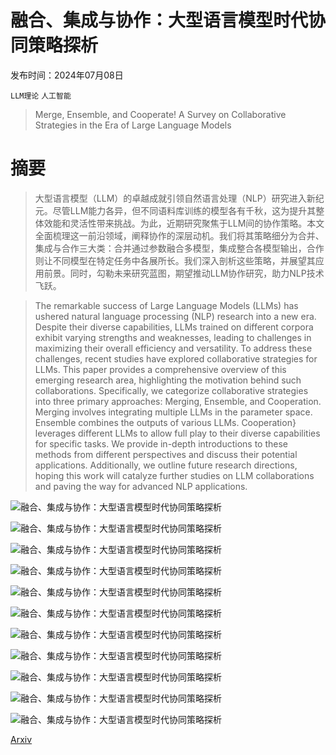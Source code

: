 # 融合、集成与协作：大型语言模型时代协同策略探析

发布时间：2024年07月08日

`LLM理论` `人工智能`

> Merge, Ensemble, and Cooperate! A Survey on Collaborative Strategies in the Era of Large Language Models

# 摘要

> 大型语言模型（LLM）的卓越成就引领自然语言处理（NLP）研究进入新纪元。尽管LLM能力各异，但不同语料库训练的模型各有千秋，这为提升其整体效能和灵活性带来挑战。为此，近期研究聚焦于LLM间的协作策略。本文全面梳理这一前沿领域，阐释协作的深层动机。我们将其策略细分为合并、集成与合作三大类：合并通过参数融合多模型，集成整合各模型输出，合作则让不同模型在特定任务中各展所长。我们深入剖析这些策略，并展望其应用前景。同时，勾勒未来研究蓝图，期望推动LLM协作研究，助力NLP技术飞跃。

> The remarkable success of Large Language Models (LLMs) has ushered natural language processing (NLP) research into a new era. Despite their diverse capabilities, LLMs trained on different corpora exhibit varying strengths and weaknesses, leading to challenges in maximizing their overall efficiency and versatility. To address these challenges, recent studies have explored collaborative strategies for LLMs. This paper provides a comprehensive overview of this emerging research area, highlighting the motivation behind such collaborations. Specifically, we categorize collaborative strategies into three primary approaches: Merging, Ensemble, and Cooperation. Merging involves integrating multiple LLMs in the parameter space. Ensemble combines the outputs of various LLMs. Cooperation} leverages different LLMs to allow full play to their diverse capabilities for specific tasks. We provide in-depth introductions to these methods from different perspectives and discuss their potential applications. Additionally, we outline future research directions, hoping this work will catalyze further studies on LLM collaborations and paving the way for advanced NLP applications.

![融合、集成与协作：大型语言模型时代协同策略探析](../../../paper_images/2407.06089/x1.png)

![融合、集成与协作：大型语言模型时代协同策略探析](../../../paper_images/2407.06089/x2.png)

![融合、集成与协作：大型语言模型时代协同策略探析](../../../paper_images/2407.06089/x3.png)

![融合、集成与协作：大型语言模型时代协同策略探析](../../../paper_images/2407.06089/x4.png)

![融合、集成与协作：大型语言模型时代协同策略探析](../../../paper_images/2407.06089/x5.png)

![融合、集成与协作：大型语言模型时代协同策略探析](../../../paper_images/2407.06089/x6.png)

![融合、集成与协作：大型语言模型时代协同策略探析](../../../paper_images/2407.06089/x7.png)

![融合、集成与协作：大型语言模型时代协同策略探析](../../../paper_images/2407.06089/x8.png)

![融合、集成与协作：大型语言模型时代协同策略探析](../../../paper_images/2407.06089/x9.png)

![融合、集成与协作：大型语言模型时代协同策略探析](../../../paper_images/2407.06089/x10.png)

![融合、集成与协作：大型语言模型时代协同策略探析](../../../paper_images/2407.06089/x11.png)

[Arxiv](https://arxiv.org/abs/2407.06089)